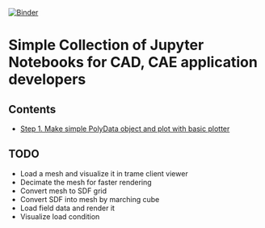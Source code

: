 [![Binder](https://mybinder.org/badge_logo.svg)](https://mybinder.org/v2/gh/webtk/simple-pyvista-notebooks/HEAD?urlpath=%2Fdoc%2Ftree%2F00_introduction.ipynb)

# Simple Collection of Jupyter Notebooks for CAD, CAE application developers

## Contents
 - [Step 1. Make simple PolyData object and plot with basic plotter](01_load_and_plot.ipynb)

## TODO
 - Load a mesh and visualize it in trame client viewer
 - Decimate the mesh for faster rendering
 - Convert mesh to SDF grid
 - Convert SDF into mesh by marching cube
 - Load field data and render it
 - Visualize load condition